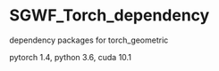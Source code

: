 # SGWF_Torch_dependency
dependency packages for torch_geometric

pytorch 1.4, python 3.6, cuda 10.1
